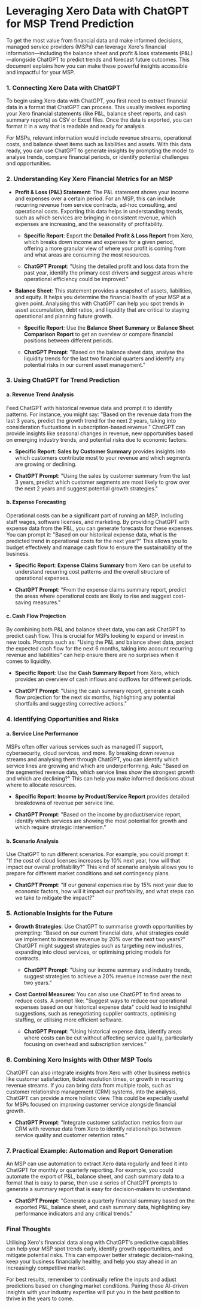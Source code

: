 # Leveraging Xero Data with ChatGPT for MSP Trend Prediction

To get the most value from financial data and make informed decisions, managed service providers (MSPs) can leverage Xero's financial information—including the balance sheet and profit & loss statements (P&L)—alongside ChatGPT to predict trends and forecast future outcomes. This document explains how you can make these powerful insights accessible and impactful for your MSP.

### 1. **Connecting Xero Data with ChatGPT**

To begin using Xero data with ChatGPT, you first need to extract financial data in a format that ChatGPT can process. This usually involves exporting your Xero financial statements (like P&L, balance sheet reports, and cash summary reports) as CSV or Excel files. Once the data is exported, you can format it in a way that is readable and ready for analysis.

For MSPs, relevant information would include revenue streams, operational costs, and balance sheet items such as liabilities and assets. With this data ready, you can use ChatGPT to generate insights by prompting the model to analyse trends, compare financial periods, or identify potential challenges and opportunities.

### 2. **Understanding Key Xero Financial Metrics for an MSP**

- **Profit & Loss (P&L) Statement**: The P&L statement shows your income and expenses over a certain period. For an MSP, this can include recurring revenue from service contracts, ad-hoc consulting, and operational costs. Exporting this data helps in understanding trends, such as which services are bringing in consistent revenue, which expenses are increasing, and the seasonality of profitability.

  - **Specific Report**: Export the **Detailed Profit & Loss Report** from Xero, which breaks down income and expenses for a given period, offering a more granular view of where your profit is coming from and what areas are consuming the most resources.

  - **ChatGPT Prompt**: "Using the detailed profit and loss data from the past year, identify the primary cost drivers and suggest areas where operational efficiency could be improved."

- **Balance Sheet**: This statement provides a snapshot of assets, liabilities, and equity. It helps you determine the financial health of your MSP at a given point. Analysing this with ChatGPT can help you spot trends in asset accumulation, debt ratios, and liquidity that are critical to staying operational and planning future growth.

  - **Specific Report**: Use the **Balance Sheet Summary** or **Balance Sheet Comparison Report** to get an overview or compare financial positions between different periods.

  - **ChatGPT Prompt**: "Based on the balance sheet data, analyse the liquidity trends for the last two financial quarters and identify any potential risks in our current asset management."

### 3. **Using ChatGPT for Trend Prediction**

#### a. **Revenue Trend Analysis**

Feed ChatGPT with historical revenue data and prompt it to identify patterns. For instance, you might say: "Based on the revenue data from the last 3 years, predict the growth trend for the next 2 years, taking into consideration fluctuations in subscription-based revenue." ChatGPT can provide insights like seasonal changes in revenue, new opportunities based on emerging industry trends, and potential risks due to economic factors.

  - **Specific Report**: **Sales by Customer Summary** provides insights into which customers contribute most to your revenue and which segments are growing or declining.
  
  - **ChatGPT Prompt**: "Using the sales by customer summary from the last 3 years, predict which customer segments are most likely to grow over the next 2 years and suggest potential growth strategies."

#### b. **Expense Forecasting**

Operational costs can be a significant part of running an MSP, including staff wages, software licenses, and marketing. By providing ChatGPT with expense data from the P&L, you can generate forecasts for these expenses. You can prompt it: "Based on our historical expense data, what is the predicted trend in operational costs for the next year?" This allows you to budget effectively and manage cash flow to ensure the sustainability of the business.

  - **Specific Report**: **Expense Claims Summary** from Xero can be useful to understand recurring cost patterns and the overall structure of operational expenses.
  
  - **ChatGPT Prompt**: "From the expense claims summary report, predict the areas where operational costs are likely to rise and suggest cost-saving measures."

#### c. **Cash Flow Projection**

By combining both P&L and balance sheet data, you can ask ChatGPT to predict cash flow. This is crucial for MSPs looking to expand or invest in new tools. Prompts such as: "Using the P&L and balance sheet data, project the expected cash flow for the next 6 months, taking into account recurring revenue and liabilities" can help ensure there are no surprises when it comes to liquidity.

  - **Specific Report**: Use the **Cash Summary Report** from Xero, which provides an overview of cash inflows and outflows for different periods.
  
  - **ChatGPT Prompt**: "Using the cash summary report, generate a cash flow projection for the next six months, highlighting any potential shortfalls and suggesting corrective actions."

### 4. **Identifying Opportunities and Risks**

#### a. **Service Line Performance**

MSPs often offer various services such as managed IT support, cybersecurity, cloud services, and more. By breaking down revenue streams and analysing them through ChatGPT, you can identify which service lines are growing and which are underperforming. Ask: "Based on the segmented revenue data, which service lines show the strongest growth and which are declining?" This can help you make informed decisions about where to allocate resources.

  - **Specific Report**: **Income by Product/Service Report** provides detailed breakdowns of revenue per service line.
  
  - **ChatGPT Prompt**: "Based on the income by product/service report, identify which services are showing the most potential for growth and which require strategic intervention."

#### b. **Scenario Analysis**

Use ChatGPT to run different scenarios. For example, you could prompt it: "If the cost of cloud licenses increases by 10% next year, how will that impact our overall profitability?" This kind of scenario analysis allows you to prepare for different market conditions and set contingency plans.

  - **ChatGPT Prompt**: "If our general expenses rise by 15% next year due to economic factors, how will it impact our profitability, and what steps can we take to mitigate the impact?"

### 5. **Actionable Insights for the Future**

- **Growth Strategies**: Use ChatGPT to summarise growth opportunities by prompting: "Based on our current financial data, what strategies could we implement to increase revenue by 20% over the next two years?" ChatGPT might suggest strategies such as targeting new industries, expanding into cloud services, or optimising pricing models for contracts.
  
  - **ChatGPT Prompt**: "Using our income summary and industry trends, suggest strategies to achieve a 20% revenue increase over the next two years."

- **Cost Control Measures**: You can also use ChatGPT to find areas to reduce costs. A prompt like: "Suggest ways to reduce our operational expenses based on our historical expense data" could lead to insightful suggestions, such as renegotiating supplier contracts, optimising staffing, or utilising more efficient software.
  
  - **ChatGPT Prompt**: "Using historical expense data, identify areas where costs can be cut without affecting service quality, particularly focusing on overhead and subscription services."

### 6. **Combining Xero Insights with Other MSP Tools**

ChatGPT can also integrate insights from Xero with other business metrics like customer satisfaction, ticket resolution times, or growth in recurring revenue streams. If you can bring data from multiple tools, such as customer relationship management (CRM) systems, into the analysis, ChatGPT can provide a more holistic view. This could be especially useful for MSPs focused on improving customer service alongside financial growth.

  - **ChatGPT Prompt**: "Integrate customer satisfaction metrics from our CRM with revenue data from Xero to identify relationships between service quality and customer retention rates."

### 7. **Practical Example: Automation and Report Generation**

An MSP can use automation to extract Xero data regularly and feed it into ChatGPT for monthly or quarterly reporting. For example, you could automate the export of P&L, balance sheet, and cash summary data to a format that is easy to parse, then use a series of ChatGPT prompts to generate a summary report that is easy for decision-makers to understand.

  - **ChatGPT Prompt**: "Generate a quarterly financial summary based on the exported P&L, balance sheet, and cash summary data, highlighting key performance indicators and any critical trends."

### **Final Thoughts**

Utilising Xero's financial data along with ChatGPT's predictive capabilities can help your MSP spot trends early, identify growth opportunities, and mitigate potential risks. This can empower better strategic decision-making, keep your business financially healthy, and help you stay ahead in an increasingly competitive market.

For best results, remember to continually refine the inputs and adjust predictions based on changing market conditions. Pairing these AI-driven insights with your industry expertise will put you in the best position to thrive in the years to come.

